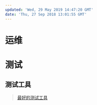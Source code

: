 ```yaml
---
updated: 'Wed, 29 May 2019 14:47:20 GMT'
date: 'Thu, 27 Sep 2018 13:01:55 GMT'
---
```


# 运维

# 测试

## 测试工具

> [最好的测试工具](https://blogs.msdn.microsoft.com/testingspot/2018/08/01/what-are-the-best-performance-testing-tools/)
